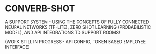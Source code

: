 # CONVERB-SHOT

A SUPPORT SYSTEM - USING THE CONCEPTS OF FULLY CONNECTED NEURAL NETWORKS (TF-LITE), ZERO SHOT LEARNING (PROBABILISTIC MODEL), AND API INTEGRATIONS TO SUPPORT ROOMS! 

(WORK STILL IN PROGRESS - API CONFIG, TOKEN BASED EMPLOYEE INTERFACE) 
